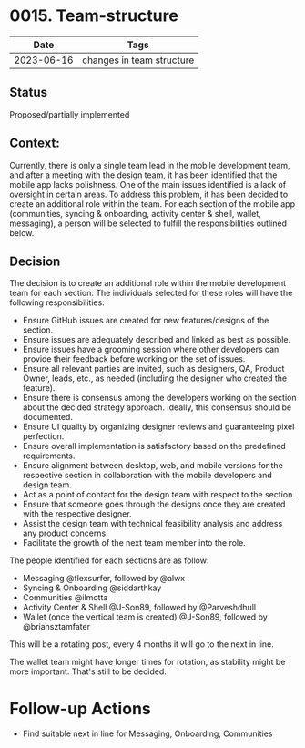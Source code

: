 # 0015. Team-structure

| Date | Tags |
|---|---|
| 2023-06-16 | changes in team structure |

## Status

Proposed/partially implemented

## Context:

Currently, there is only a single team lead in the mobile development team, and after a meeting with the design team, it has been identified that the mobile app lacks polishness. One of the main issues identified is a lack of oversight in certain areas. To address this problem, it has been decided to create an additional role within the team. For each section of the mobile app (communities, syncing & onboarding, activity center & shell, wallet, messaging), a person will be selected to fulfill the responsibilities outlined below.

## Decision

The decision is to create an additional role within the mobile development team for each section. The individuals selected for these roles will have the following responsibilities:

- Ensure GitHub issues are created for new features/designs of the section.
- Ensure issues are adequately described and linked as best as possible.
- Ensure issues have a grooming session where other developers can provide their feedback before working on the set of issues.
- Ensure all relevant parties are invited, such as designers, QA, Product Owner, leads, etc., as needed (including the designer who created the feature).
- Ensure there is consensus among the developers working on the section about the decided strategy approach. Ideally, this consensus should be documented.
- Ensure UI quality by organizing designer reviews and guaranteeing pixel perfection.
- Ensure overall implementation is satisfactory based on the predefined requirements.
- Ensure alignment between desktop, web, and mobile versions for the respective section in collaboration with the mobile developers and design team.
- Act as a point of contact for the design team with respect to the section.
- Ensure that someone goes through the designs once they are created with the respective designer.
- Assist the design team with technical feasibility analysis and address any product concerns.
- Facilitate the growth of the next team member into the role.

The people identified for each sections are as follow:

- Messaging @flexsurfer, followed by @alwx
- Syncing & Onboarding @siddarthkay
- Communities @ilmotta
- Activity Center & Shell @J-Son89, followed by @Parveshdhull
- Wallet (once the vertical team is created) @J-Son89, followed by @briansztamfater

This will be a rotating post, every 4 months it will go to the next in line.

The wallet team might have longer times for rotation, as stability might be more important. That's still to be decided.

# Follow-up Actions

- Find suitable next in line for Messaging, Onboarding, Communities
